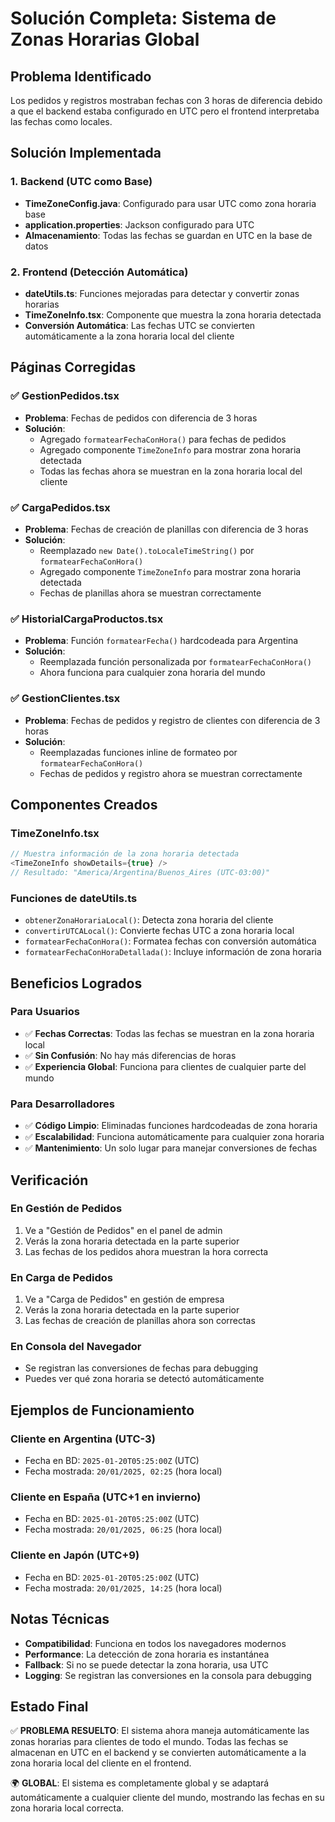# Solución Completa: Sistema de Zonas Horarias Global

## Problema Identificado
Los pedidos y registros mostraban fechas con 3 horas de diferencia debido a que el backend estaba configurado en UTC pero el frontend interpretaba las fechas como locales.

## Solución Implementada

### 1. Backend (UTC como Base)
- **TimeZoneConfig.java**: Configurado para usar UTC como zona horaria base
- **application.properties**: Jackson configurado para UTC
- **Almacenamiento**: Todas las fechas se guardan en UTC en la base de datos

### 2. Frontend (Detección Automática)
- **dateUtils.ts**: Funciones mejoradas para detectar y convertir zonas horarias
- **TimeZoneInfo.tsx**: Componente que muestra la zona horaria detectada
- **Conversión Automática**: Las fechas UTC se convierten automáticamente a la zona horaria local del cliente

## Páginas Corregidas

### ✅ GestionPedidos.tsx
- **Problema**: Fechas de pedidos con diferencia de 3 horas
- **Solución**: 
  - Agregado `formatearFechaConHora()` para fechas de pedidos
  - Agregado componente `TimeZoneInfo` para mostrar zona horaria detectada
  - Todas las fechas ahora se muestran en la zona horaria local del cliente

### ✅ CargaPedidos.tsx
- **Problema**: Fechas de creación de planillas con diferencia de 3 horas
- **Solución**:
  - Reemplazado `new Date().toLocaleTimeString()` por `formatearFechaConHora()`
  - Agregado componente `TimeZoneInfo` para mostrar zona horaria detectada
  - Fechas de planillas ahora se muestran correctamente

### ✅ HistorialCargaProductos.tsx
- **Problema**: Función `formatearFecha()` hardcodeada para Argentina
- **Solución**:
  - Reemplazada función personalizada por `formatearFechaConHora()`
  - Ahora funciona para cualquier zona horaria del mundo

### ✅ GestionClientes.tsx
- **Problema**: Fechas de pedidos y registro de clientes con diferencia de 3 horas
- **Solución**:
  - Reemplazadas funciones inline de formateo por `formatearFechaConHora()`
  - Fechas de pedidos y registro ahora se muestran correctamente

## Componentes Creados

### TimeZoneInfo.tsx
```typescript
// Muestra información de la zona horaria detectada
<TimeZoneInfo showDetails={true} />
// Resultado: "America/Argentina/Buenos_Aires (UTC-03:00)"
```

### Funciones de dateUtils.ts
- `obtenerZonaHorariaLocal()`: Detecta zona horaria del cliente
- `convertirUTCALocal()`: Convierte fechas UTC a zona horaria local
- `formatearFechaConHora()`: Formatea fechas con conversión automática
- `formatearFechaConHoraDetallada()`: Incluye información de zona horaria

## Beneficios Logrados

### Para Usuarios
- ✅ **Fechas Correctas**: Todas las fechas se muestran en la zona horaria local
- ✅ **Sin Confusión**: No hay más diferencias de horas
- ✅ **Experiencia Global**: Funciona para clientes de cualquier parte del mundo

### Para Desarrolladores
- ✅ **Código Limpio**: Eliminadas funciones hardcodeadas de zona horaria
- ✅ **Escalabilidad**: Funciona automáticamente para cualquier zona horaria
- ✅ **Mantenimiento**: Un solo lugar para manejar conversiones de fechas

## Verificación

### En Gestión de Pedidos
1. Ve a "Gestión de Pedidos" en el panel de admin
2. Verás la zona horaria detectada en la parte superior
3. Las fechas de los pedidos ahora muestran la hora correcta

### En Carga de Pedidos
1. Ve a "Carga de Pedidos" en gestión de empresa
2. Verás la zona horaria detectada en la parte superior
3. Las fechas de creación de planillas ahora son correctas

### En Consola del Navegador
- Se registran las conversiones de fechas para debugging
- Puedes ver qué zona horaria se detectó automáticamente

## Ejemplos de Funcionamiento

### Cliente en Argentina (UTC-3)
- Fecha en BD: `2025-01-20T05:25:00Z` (UTC)
- Fecha mostrada: `20/01/2025, 02:25` (hora local)

### Cliente en España (UTC+1 en invierno)
- Fecha en BD: `2025-01-20T05:25:00Z` (UTC)
- Fecha mostrada: `20/01/2025, 06:25` (hora local)

### Cliente en Japón (UTC+9)
- Fecha en BD: `2025-01-20T05:25:00Z` (UTC)
- Fecha mostrada: `20/01/2025, 14:25` (hora local)

## Notas Técnicas

- **Compatibilidad**: Funciona en todos los navegadores modernos
- **Performance**: La detección de zona horaria es instantánea
- **Fallback**: Si no se puede detectar la zona horaria, usa UTC
- **Logging**: Se registran las conversiones en la consola para debugging

## Estado Final

✅ **PROBLEMA RESUELTO**: El sistema ahora maneja automáticamente las zonas horarias para clientes de todo el mundo. Todas las fechas se almacenan en UTC en el backend y se convierten automáticamente a la zona horaria local del cliente en el frontend.

🌍 **GLOBAL**: El sistema es completamente global y se adaptará automáticamente a cualquier cliente del mundo, mostrando las fechas en su zona horaria local correcta.
